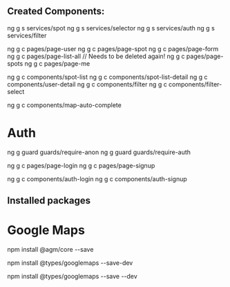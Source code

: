 ## Created Components:

ng g s services/spot
ng g s services/selector
ng g s services/auth
ng g s services/filter



ng g c pages/page-user
ng g c pages/page-spot
ng g c pages/page-form
ng g c pages/page-list-all // Needs to be deleted again!
ng g c pages/page-spots
 ng g c pages/page-me

ng g c components/spot-list
ng g c components/spot-list-detail
ng g c components/user-detail
ng g c components/filter
ng g c components/filter-select

ng g c components/map-auto-complete

# Auth

ng g guard guards/require-anon
ng g guard guards/require-auth

ng g c pages/page-login
ng g c pages/page-signup

ng g c components/auth-login
ng g c components/auth-signup

## Installed packages

# Google Maps

npm install @agm/core --save

npm install @types/googlemaps --save-dev

npm install @types/googlemaps --save --dev